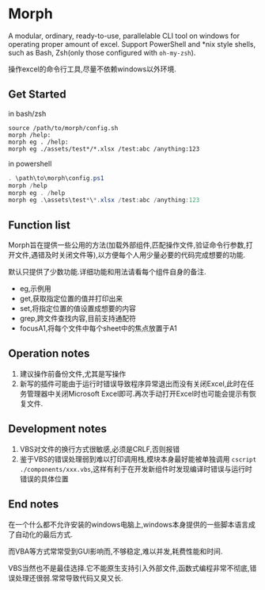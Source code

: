 # Morph

A modular, ordinary, ready-to-use, parallelable CLI tool on windows for operating proper amount of excel. Support PowerShell and *nix style shells, such as Bash, Zsh(only those configured with `oh-my-zsh`).

操作excel的命令行工具,尽量不依赖windows以外环境.

## Get Started

in bash/zsh

```shell
source /path/to/morph/config.sh
morph /help:
morph eg . /help:
morph eg ./assets/test*/*.xlsx /test:abc /anything:123
```

in powershell

```powershell
. \path\to\morph\config.ps1
morph /help
morph eg . /help
morph eg .\assets\test*\*.xlsx /test:abc /anything:123
```

## Function list

Morph旨在提供一些公用的方法(加载外部组件,匹配操作文件,验证命令行参数,打开文件,遇错及时关闭文件等),以方便每个人用少量必要的代码完成想要的功能.

默认只提供了少数功能.详细功能和用法请看每个组件自身的备注.

- eg,示例用
- get,获取指定位置的值并打印出来
- set,将指定位置的值设置成想要的内容
- grep,跨文件查找内容,目前支持通配符
- focusA1,将每个文件中每个sheet中的焦点放置于A1

## Operation notes

1. 建议操作前备份文件,尤其是写操作
2. 新写的插件可能由于运行时错误导致程序异常退出而没有关闭Excel,此时在任务管理器中关闭Microsoft Excel即可.再次手动打开Excel时也可能会提示有恢复文件.

## Development notes

1. VBS对文件的换行方式很敏感,必须是CRLF,否则报错
2. 鉴于VBS的错误处理弱到难以打印调用栈,模块本身最好能被单独调用 `cscript ./components/xxx.vbs`,这样有利于在开发新组件时发现编译时错误与运行时错误的具体位置

## End notes

在一个什么都不允许安装的windows电脑上,windows本身提供的一些脚本语言成了自动化的最后方式.

而VBA等方式常常受到GUI影响而,不够稳定,难以并发,耗费性能和时间.

VBS当然也不是最佳选择.它不能原生支持引入外部文件,函数式编程非常不彻底,错误处理还很弱.常常导致代码又臭又长.
